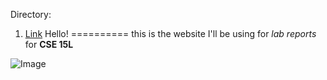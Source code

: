 Directory:
1) [Link](https://laut0.github.io/cse15l-lab-reports/)
Hello!
==========
this is the website I'll be using for *lab reports* for **CSE 15L**



![Image](https://www.dictionary.com/e/wp-content/uploads/2018/03/Thinking_Face_Emoji-Emoji-Island.png)
